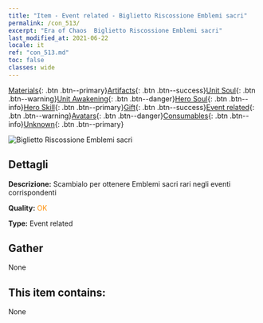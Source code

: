 ```yaml
---
title: "Item - Event related - Biglietto Riscossione Emblemi sacri"
permalink: /con_513/
excerpt: "Era of Chaos  Biglietto Riscossione Emblemi sacri"
last_modified_at: 2021-06-22
locale: it
ref: "con_513.md"
toc: false
classes: wide
---
```

 [Materials](/ItemsIT/){: .btn .btn--primary}[Artifacts](/ItemsIT/Artifacts/){: .btn .btn--success}[Unit Soul](/ItemsIT/UnitSoul/){: .btn .btn--warning}[Unit Awakening](/ItemsIT/UnitAwakening/){: .btn .btn--danger}[Hero Soul](/ItemsIT/HeroSoul/){: .btn .btn--info}[Hero Skill](/ItemsIT/HeroSkill/){: .btn .btn--primary}[Gift](/ItemsIT/Gift/){: .btn .btn--success}[Event related](/ItemsIT/Events/){: .btn .btn--warning}[Avatars](/ItemsIT/Avatars/){: .btn .btn--danger}[Consumables](/ItemsIT/Consumables/){: .btn .btn--info}[Unknown](/ItemsIT/Unknown/){: .btn .btn--primary}

 ![Biglietto Riscossione Emblemi sacri](/images/t/i_10003.png)

## Dettagli
 **Descrizione:** Scambialo per ottenere Emblemi sacri rari negli eventi corrispondenti

 **Quality:** <span style="color: #FF8C00">OK</span>

 **Type:** Event related

## Gather

  None

## This item contains:

  None

